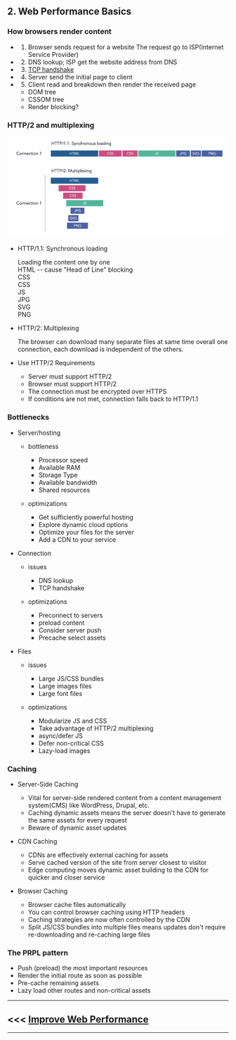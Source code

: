 ## 2. Web Performance Basics

### How browsers render content

- 1. Browser sends request for a website
     The request go to ISP(Internet Service Provider)
- 2. DNS lookup; ISP get the website address from DNS
- 3. [TCP handshake](https://www.guru99.com/tcp-3-way-handshake.html)
- 4. Server send the initial page to client
- 5. Client read and breakdown then render the received page

  - DOM tree
  - CSSOM tree
  - Render blocking?

### HTTP/2 and multiplexing

![HTTP versions compare](../assets/HTTP1%20vs%20HTTP2%20loading%20difference.PNG)

- HTTP/1.1: Synchronous loading

  Loading the content one by one  
  HTML -- cause "Head of Line" blocking  
  CSS  
  CSS  
  JS  
  JPG  
  SVG  
  PNG

- HTTP/2: Multiplexing

  The browser can download many separate files at same time overall one connection, each download is independent of the others.

- Use HTTP/2 Requirements

  - Server must support HTTP/2
  - Browser must support HTTP/2
  - The connection must be encrypted over HTTPS
  - If conditions are not met, connection falls back to HTTP/1.1

### Bottlenecks

- Server/hosting

  - bottleness

    - Processor speed
    - Available RAM
    - Storage Type
    - Available bandwidth
    - Shared resources

  - optimizations

    - Get sufficiently powerful hosting
    - Explore dynamic cloud options
    - Optimize your files for the server
    - Add a CDN to your service

- Connection

  - issues

    - DNS lookup
    - TCP handshake

  - optimizations

    - Preconnect to servers
    - preload content
    - Consider server push
    - Precache select assets

- Files

  - issues

    - Large JS/CSS bundles
    - Large images files
    - Large font files

  - optimizations

    - Modularize JS and CSS
    - Take advantage of HTTP/2 multiplexing
    - async/defer JS
    - Defer non-critical CSS
    - Lazy-load images

### Caching

- Server-Side Caching

  - Vital for server-side rendered content from a content management system(CMS) like WordPress, Drupal, etc.
  - Caching dynamic assets means the server doesn't have to generate the same assets for every request
  - Beware of dynamic asset updates

- CDN Caching

  - CDNs are effectively external caching for assets
  - Serve cached version of the site from server closest to visitor
  - Edge computing moves dynamic asset building to the CDN for quicker and closer service

- Browser Caching

  - Browser cache files automatically
  - You can control browser caching using HTTP headers
  - Caching strategies are now often controlled by the CDN
  - Split JS/CSS bundles into multiple files means updates don't require re-downloading and re-caching large files

### The PRPL pattern

- Push (preload) the most important resources
- Render the initial route as soon as possible
- Pre-cache remaining assets
- Lazy load other routes and non-critical assets

***
## <<< [Improve Web Performance](../README.md)
*** 

